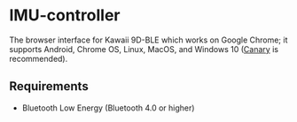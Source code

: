 # IMU-controller
The browser interface for Kawaii 9D-BLE which works on Google Chrome; it supports Android, Chrome OS, Linux, MacOS, and Windows 10 ([Canary](https://www.google.com/chrome/canary/) is recommended).

## Requirements
- Bluetooth Low Energy (Bluetooth 4.0 or higher)
